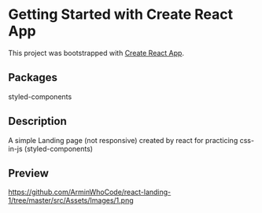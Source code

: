 # Getting Started with Create React App

This project was bootstrapped with [Create React App](https://github.com/facebook/create-react-app).

## Packages

styled-components

## Description

A simple Landing page (not responsive) created by react for practicing css-in-js (styled-components)

## Preview 

https://github.com/ArminWhoCode/react-landing-1/tree/master/src/Assets/Images/1.png
